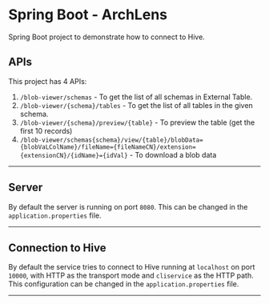 # Spring Boot - ArchLens 

Spring Boot project to demonstrate how to connect to Hive.

## APIs

This project has 4 APIs:
1. ```/blob-viewer/schemas``` - To get the list of all schemas in External Table.
2. ```/blob-viewer/{schema}/tables``` - To get the list of all tables in the given schema.
3. ```/blob-viewer/{schema}/preview/{table}``` - To preview the table (get the first 10 records)
4. ```/blob-viewer/schemas{schema}/view/{table}/blobData={blobVaLColName}/fileName={fileNameCN}/extension={extensionCN}/{idName}={idVal}``` - To download a blob data

---

## Server

By default the server is running on port ```8080```. This can be changed in the 
```application.properties``` file.

---

## Connection to Hive

By default the service tries to connect to Hive running at ```localhost```
on port ```10000```, with HTTP as the transport mode and ```cliservice``` as 
the HTTP path. This configuration can be changed in the ```application.properties```
file.

---
